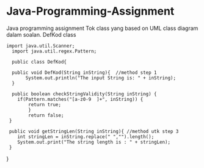 # Java-Programming-Assignment
Java programming assignment
Tok class yang based on UML class diagram dalam soalan.
DefKod class
      
    import java.util.Scanner;
      import java.util.regex.Pattern;

      public class DefKod{

      public void DefKod(String inString){  //method step 1
           System.out.println("The input String is: " + inString);	
      }

      public boolean checkStringValidity(String inString) {
        if(Pattern.matches("[a-z0-9  ]+", inString)) {
            return true;
            }
            return false;
     }
    
     public void getStringLen(String inString){ //method utk step 3
        int stringLen = inString.replace(" ","").length();
        System.out.print("The string length is : " + stringLen);
     }
   
 }
   
 

      


      

